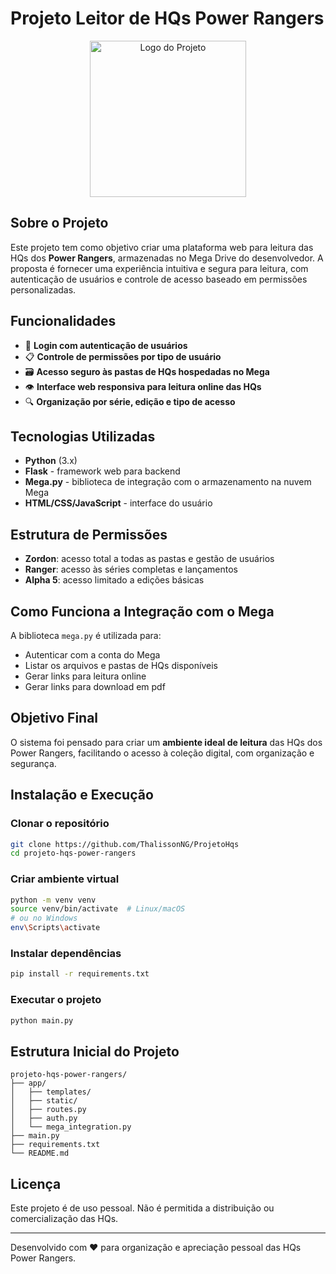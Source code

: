 # Projeto Leitor de HQs Power Rangers

<p align="center">
    <img src="./static/assets/logo.png" alt="Logo do Projeto" width="250"/>
</p>

## Sobre o Projeto

Este projeto tem como objetivo criar uma plataforma web para leitura das HQs dos **Power Rangers**, armazenadas no Mega Drive do desenvolvedor. A proposta é fornecer uma experiência intuitiva e segura para leitura, com autenticação de usuários e controle de acesso baseado em permissões personalizadas.

## Funcionalidades

* 🔑 **Login com autenticação de usuários**
* 📋 **Controle de permissões por tipo de usuário**
* 🗃️ **Acesso seguro às pastas de HQs hospedadas no Mega**
* 👁️ **Interface web responsiva para leitura online das HQs**
* 🔍 **Organização por série, edição e tipo de acesso**

## Tecnologias Utilizadas

* **Python** (3.x)
* **Flask** - framework web para backend
* **Mega.py** - biblioteca de integração com o armazenamento na nuvem Mega
* **HTML/CSS/JavaScript** - interface do usuário
<!-- * **Jinja2** - renderização de templates HTML -->

## Estrutura de Permissões

* **Zordon**: acesso total a todas as pastas e gestão de usuários
* **Ranger**: acesso às séries completas e lançamentos
* **Alpha 5**: acesso limitado a edições básicas

## Como Funciona a Integração com o Mega

A biblioteca `mega.py` é utilizada para:

* Autenticar com a conta do Mega
* Listar os arquivos e pastas de HQs disponíveis
* Gerar links para leitura online 
* Gerar links para download em pdf

## Objetivo Final

O sistema foi pensado para criar um **ambiente ideal de leitura** das HQs dos Power Rangers, facilitando o acesso à coleção digital, com organização e segurança.

## Instalação e Execução

### Clonar o repositório

```bash
git clone https://github.com/ThalissonNG/ProjetoHqs
cd projeto-hqs-power-rangers
```

### Criar ambiente virtual

```bash
python -m venv venv
source venv/bin/activate  # Linux/macOS
# ou no Windows
env\Scripts\activate
```

### Instalar dependências

```bash
pip install -r requirements.txt
```

### Executar o projeto

```bash
python main.py
```

## Estrutura Inicial do Projeto

```
projeto-hqs-power-rangers/
├── app/
│   ├── templates/
│   ├── static/
│   ├── routes.py
│   ├── auth.py
│   └── mega_integration.py
├── main.py
├── requirements.txt
└── README.md
```

## Licença

Este projeto é de uso pessoal. Não é permitida a distribuição ou comercialização das HQs.

---

Desenvolvido com ❤️ para organização e apreciação pessoal das HQs Power Rangers.
